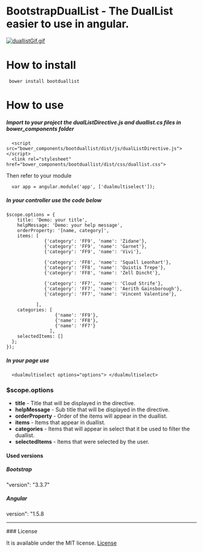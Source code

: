 # BootstrapDualList - The DualList easier to use in angular.

[![duallistGif.gif](https://s21.postimg.org/qk4uaqfw7/duallist_Gif.gif)](https://postimg.org/image/72a6usiyb/)

# How to install
```
 bower install bootduallist
```

# How to use

##### Import to your project the dualListDirective.js and duallist.cs files in bower_components folder
```
  <script src="bower_components/bootduallist/dist/js/dualListDirective.js"></script>
  <link rel="stylesheet" href="bower_components/bootduallist/dist/css/duallist.css">
```
Then refer to your module
```
  var app = angular.module('app', ['dualmultiselect']);
```

##### In your controller use the code below

```
$scope.options = {
    title: 'Demo: your title',
    helpMessage: 'Demo: your help message',
    orderProperty: '[name, category]',
    items: [
              {'category': 'FF9', 'name': 'Zidane'},
              {'category': 'FF9', 'name': 'Garnet'},
              {'category': 'FF9', 'name': 'Vivi'},

              {'category': 'FF8', 'name': 'Squall Leonhart'},
              {'category': 'FF8', 'name': 'Quistis Trepe'},
              {'category': 'FF8', 'name': 'Zell Dincht'},

              {'category': 'FF7', 'name': 'Cloud Strife'},
              {'category': 'FF7', 'name': 'Aerith Gainsborough'},
              {'category': 'FF7', 'name': 'Vincent Valentine'},

           ],
    categories: [
                  {'name': 'FF9'},
                  {'name': 'FF8'},
                  {'name': 'FF7'}
                ],
    selectedItems: []
  };
});
```

##### In your page use

```
  <dualmultiselect options="options"> </dualmultiselect>
```

### $scope.options
<ul>
<li><b>title</b> - Title that will be displayed in the directive.</li>
<li><b>helpMessage</b> - Sub title that will be displayed in the directive.</li>
<li><b>orderProperty</b> - Order of the items will appear in the duallist.</li>
<li><b>items</b> - Items that appear in duallist.</li>
<li><b>categories</b> - Items that will appear in select that it be used to filter the duallist.</li>
<li><b>selectedItems</b> - Items that were selected by the user.</li>
</ul>

#### Used versions

##### Bootstrap 
"version": "3.3.7"

##### Angular
version": "1.5.8 
<hr>
### License

It is available under the MIT license.
[License](https://opensource.org/licenses/mit-license.php)
